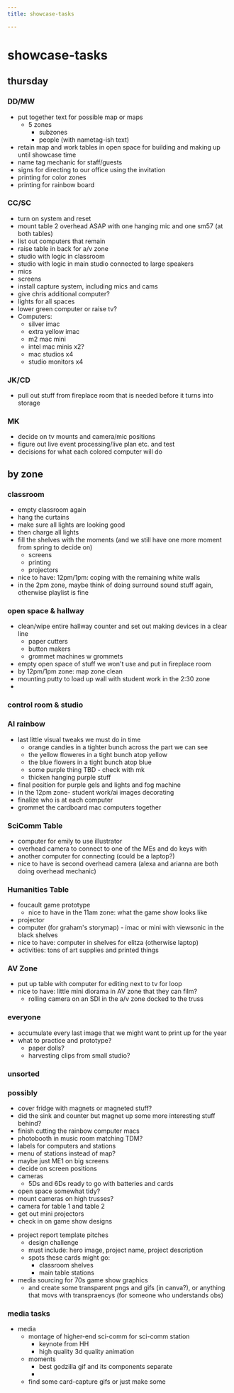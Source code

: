```yaml
---
title: showcase-tasks

---
```


# showcase-tasks

## thursday

### DD/MW
- put together text for possible map or maps
    - 5 zones
        - subzones
        - people (with nametag-ish text)
- retain map and work tables in open space for building and making up until showcase time
- name tag mechanic for staff/guests
- signs for directing to our office using the invitation
- printing for color zones
- printing for rainbow board
### CC/SC
- turn on system and reset
- mount table 2 overhead ASAP with one hanging mic and one sm57 (at both tables)
- list out computers that remain
- raise table in back for a/v zone
- studio with logic in classroom
- studio with logic in main studio connected to large speakers
- mics
- screens
- install capture system, including mics and cams
- give chris additional computer?
- lights for all spaces
- lower green computer or raise tv?
- Computers: 
    - silver imac
    - extra yellow imac
    - m2 mac mini
    - intel mac minis x2?
    - mac studios x4
    - studio monitors x4
### JK/CD
- pull out stuff from fireplace room that is needed before it turns into storage 

### MK
- decide on tv mounts and camera/mic positions
- figure out live event processing/live plan etc. and test
- decisions for what each colored computer will do


## by zone

### classroom
- empty classroom again
- hang the curtains 
- make sure all lights are looking good
- then charge all lights
- fill the shelves with the moments (and we still have one more moment from spring to decide on)
    - screens
    - printing
    - projectors
- nice to have: 12pm/1pm: coping with the remaining white walls
- in the 2pm zone, maybe think of doing surround sound stuff again, otherwise playlist is fine
### open space & hallway
- clean/wipe entire hallway counter and set out making devices in a clear line
    - paper cutters
    - button makers
    - grommet machines w grommets
- empty open space of stuff we won't use and put in fireplace room
- by 12pm/1pm zone: map zone clean
- mounting putty to load up wall with student work in the 2:30 zone
- 
### control room & studio


### AI rainbow
- last little visual tweaks we must do in time
    - orange candies in a tighter bunch across the part we can see
    - the yellow floweres in a tight bunch atop yellow
    - the blue flowers in a tight bunch atop blue
    - some purple thing TBD - check with mk
    - thicken hanging purple stuff
- final position for purple gels and lights and fog machine
- in the 12pm zone- student work/ai images decorating
- finalize who is at each computer
- grommet the cardboard mac computers together
### SciComm Table
- computer for emily to use illustrator
- overhead camera to connect to one of the MEs and do keys with 
- another computer for connecting (could be a laptop?)
- nice to have is second overhead camera (alexa and arianna are both doing overhead mechanic)
### Humanities Table
- foucault game prototype
    - nice to have in the 11am zone: what the game show looks like
- projector
- computer (for graham's storymap) - imac or mini with viewsonic in the black shelves 
- nice to have: computer in shelves for elitza (otherwise laptop)
- activities: tons of art supplies and printed things
### AV Zone
- put up table with computer for editing next to tv for loop
- nice to have: little mini diorama in AV zone that they can film?
    - rolling camera on an SDI in the a/v zone docked to the truss


### everyone
- accumulate every last image that we might want to print up for the year
- what to practice and prototype?
    - paper dolls?
    - harvesting clips from small studio?
### unsorted



### possibly 
- cover fridge with magnets or magneted stuff?
- did the sink and counter but magnet up some more interesting stuff behind?
- finish cutting the rainbow computer macs
- photobooth in music room matching TDM?
- labels for computers and stations
- menu of stations instead of map?
- maybe just ME1 on big screens
- decide on screen positions
- cameras 
    - 5Ds and 6Ds ready to go with batteries and cards
- open space somewhat tidy?
- mount cameras on high trusses?
- camera for table 1 and table 2
- get out mini projectors
- check in on game show designs
* project report template pitches
    * design challenge
    * must include: hero image, project name, project description
    * spots these cards might go:
        * classroom shelves
        * main table stations
* media sourcing for 70s game show graphics
    * and create some transparent pngs and gifs (in canva?), or anything that movs with transpraencys (for someone who understands obs)


### media tasks
* media
    * montage of higher-end sci-comm for sci-comm station
        * keynote from HH
        * high quality 3d quality animation
    * moments
        * best godzilla gif and its components separate
        * 
    * find some card-capture gifs or just make some


